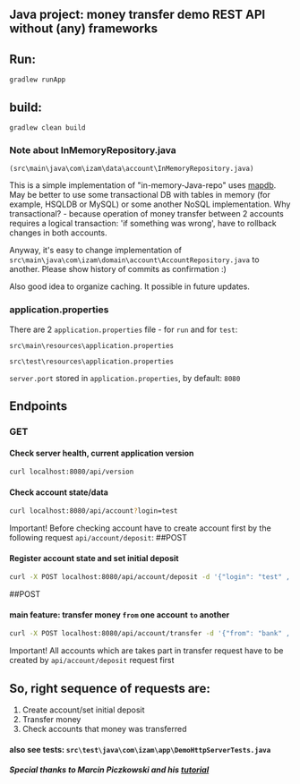 ## Java project: money transfer demo REST API without (any) frameworks

## Run:
```
gradlew runApp
```
## build:
```
gradlew clean build
```

### Note about InMemoryRepository.java
``````(src\main\java\com\izam\data\account\InMemoryRepository.java)``````

This is a simple implementation of "in-memory-Java-repo" uses [mapdb](http://www.mapdb.org).
May be better to use some transactional DB with tables in memory (for example, HSQLDB or MySQL) 
or some another NoSQL implementation.
Why transactional? - because operation of money transfer between 2 accounts requires a logical 
transaction: 'if something was wrong', have to rollback changes in both accounts.   

Anyway, it's easy to change implementation of ``````src\main\java\com\izam\domain\account\AccountRepository.java``````
to another. Please show history of commits as confirmation :)

Also good idea to organize caching.
It possible in future updates. 

### application.properties
There are 2 `application.properties` file - for `run` and for `test`:
````
src\main\resources\application.properties
````
````
src\test\resources\application.properties
````
`server.port` stored in `application.properties`, by default: `8080`

## Endpoints
### GET
#### Check server health, current application version
```bash
curl localhost:8080/api/version
```
#### Check account state/data
```bash
curl localhost:8080/api/account?login=test
```
Important! Before checking account have to create account first by the following request `api/account/deposit`:
##POST
#### Register account state and set initial deposit
```bash
curl -X POST localhost:8080/api/account/deposit -d '{"login": "test" , "amount": "50.00"}'
```
##POST
#### main feature: transfer money `from` one account `to` another  
```bash
curl -X POST localhost:8080/api/account/transfer -d '{"from": "bank" , "to": "me", amount": "50.00"}'
```
Important! All accounts which are takes part in transfer request have to be created by `api/account/deposit` request first

## So, right sequence of requests are:
1. Create account/set initial deposit
2. Transfer money
3. Check accounts that money was transferred
#### also see tests: ````src\test\java\com\izam\app\DemoHttpServerTests.java````

##### Special thanks to Marcin Piczkowski and his [tutorial](https://dev.to/piczmar_0/framework-less-rest-api-in-java-1jbl)
 